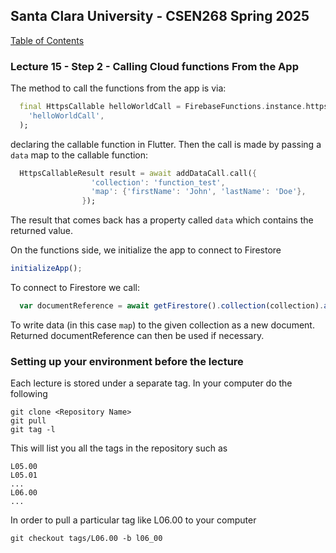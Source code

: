 ## Santa Clara University - CSEN268 Spring 2025

[Table of Contents](/toc.md)

### Lecture 15 -  Step 2 - Calling Cloud functions From the App

The method to call the functions from the app is via:
```dart
  final HttpsCallable helloWorldCall = FirebaseFunctions.instance.httpsCallable(
    'helloWorldCall',
  );
```
declaring the callable function in Flutter. Then the call is made by passing a `data` map to the callable function:
```dart
  HttpsCallableResult result = await addDataCall.call({
                  'collection': 'function_test',
                  'map': {'firstName': 'John', 'lastName': 'Doe'},
                });
```

The result that comes back has a property called `data` which contains the returned value.

On the functions side, we initialize the app to connect to Firestore
```javascript
initializeApp();
```

To connect to Firestore we call:
```javascript
  var documentReference = await getFirestore().collection(collection).add(map);
```

To write data (in this case `map`) to the given collection as a new document. Returned documentReference can then be used if necessary.

### Setting up your environment before the lecture

Each lecture is stored under a separate tag. In your computer do the following

    git clone <Repository Name>
    git pull
    git tag -l

This will list you all the tags in the repository such as

    L05.00
    L05.01
    ...
    L06.00
    ...

In order to pull a particular tag like L06.00 to your computer

    git checkout tags/L06.00 -b l06_00


